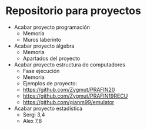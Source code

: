 # Repositorio para proyectos
- Acabar proyecto programación 
   - Memoria
   - Muros laberinto
- Acabar proyecto álgebra
   - Memoria
   - Apartados del proyecto
- Acabar proyecto estructura de computadores
   - Fase ejecución
   - Memoria
   - Ejemplos de proyecto: 
   - https://github.com/Zygmut/PRAFIN20
   - https://github.com/Zygmut/PRAFIN19RECU
   - https://github.com/gianm99/emulator
- Acabar proyecto estadística
   - Sergi 3,4
   - Alex 7,8
